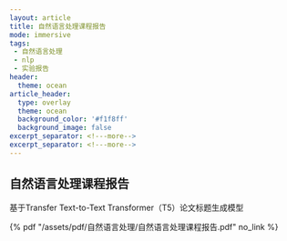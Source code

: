 ```yaml
---
layout: article
title: 自然语言处理课程报告
mode: immersive
tags:
 - 自然语言处理
 - nlp
 - 实验报告
header:
  theme: ocean
article_header:
  type: overlay
  theme: ocean
  background_color: '#f1f8ff'
  background_image: false
excerpt_separator: <!---more-->
excerpt_separator: <!---more-->
---
```


## 自然语言处理课程报告

基于Transfer Text-to-Text Transformer（T5）论文标题生成模型

<!---more-->

<!---more-->
 {% pdf "/assets/pdf/自然语言处理/自然语言处理课程报告.pdf" no_link %}